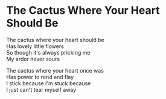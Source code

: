 # The Cactus Where Your Heart Should Be  

The cactus where your heart should be  
Has lovely little flowers  
So though it's always pricking me  
My ardor never sours  

The cactus where your heart once was  
Has power to rend and flay  
I stick because I'm stuck because  
I just can't tear myself away  
